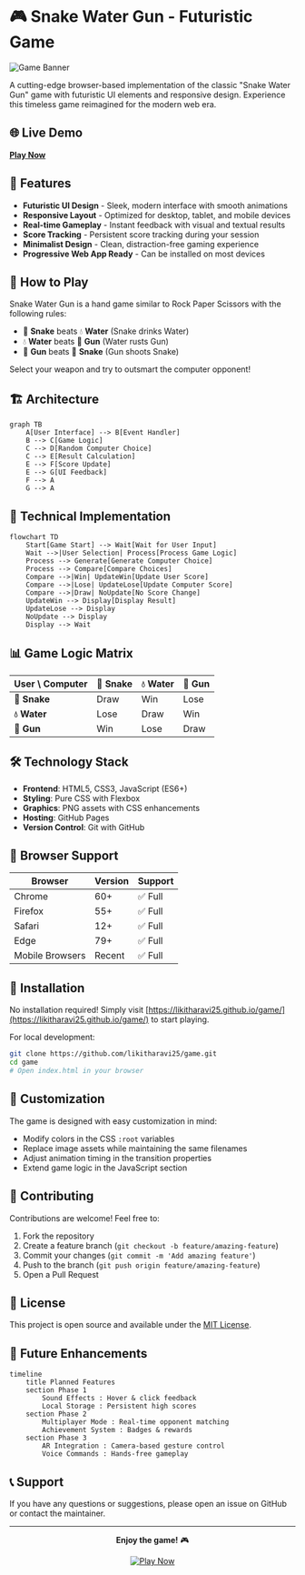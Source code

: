 # 🎮 Snake Water Gun - Futuristic Game

![Game Banner](https://via.placeholder.com/800x200/0D1117/FFFFFF/?text=Snake+Water+Gun+Futuristic+Edition)

A cutting-edge browser-based implementation of the classic "Snake Water Gun" game with futuristic UI elements and responsive design. Experience this timeless game reimagined for the modern web era.

## 🌐 Live Demo

**[Play Now](https://likitharavi25.github.io/game/)**

## 🚀 Features

- **Futuristic UI Design** - Sleek, modern interface with smooth animations  
- **Responsive Layout** - Optimized for desktop, tablet, and mobile devices  
- **Real-time Gameplay** - Instant feedback with visual and textual results  
- **Score Tracking** - Persistent score tracking during your session  
- **Minimalist Design** - Clean, distraction-free gaming experience  
- **Progressive Web App Ready** - Can be installed on most devices  

## 🎯 How to Play

Snake Water Gun is a hand game similar to Rock Paper Scissors with the following rules:

- 🐍 **Snake** beats 💧 **Water** (Snake drinks Water)  
- 💧 **Water** beats 🔫 **Gun** (Water rusts Gun)  
- 🔫 **Gun** beats 🐍 **Snake** (Gun shoots Snake)  

Select your weapon and try to outsmart the computer opponent!

## 🏗️ Architecture

```mermaid
graph TB
    A[User Interface] --> B[Event Handler]
    B --> C[Game Logic]
    C --> D[Random Computer Choice]
    C --> E[Result Calculation]
    E --> F[Score Update]
    E --> G[UI Feedback]
    F --> A
    G --> A
````

## 🧩 Technical Implementation

```mermaid
flowchart TD
    Start[Game Start] --> Wait[Wait for User Input]
    Wait -->|User Selection| Process[Process Game Logic]
    Process --> Generate[Generate Computer Choice]
    Process --> Compare[Compare Choices]
    Compare -->|Win| UpdateWin[Update User Score]
    Compare -->|Lose| UpdateLose[Update Computer Score]
    Compare -->|Draw| NoUpdate[No Score Change]
    UpdateWin --> Display[Display Result]
    UpdateLose --> Display
    NoUpdate --> Display
    Display --> Wait
```

## 📊 Game Logic Matrix

| User \ Computer | 🐍 Snake | 💧 Water | 🔫 Gun |
| --------------- | -------- | -------- | ------ |
| **🐍 Snake**    | Draw     | Win      | Lose   |
| **💧 Water**    | Lose     | Draw     | Win    |
| **🔫 Gun**      | Win      | Lose     | Draw   |

## 🛠️ Technology Stack

* **Frontend**: HTML5, CSS3, JavaScript (ES6+)
* **Styling**: Pure CSS with Flexbox
* **Graphics**: PNG assets with CSS enhancements
* **Hosting**: GitHub Pages
* **Version Control**: Git with GitHub

## 📱 Browser Support

| Browser         | Version | Support |
| --------------- | ------- | ------- |
| Chrome          | 60+     | ✅ Full  |
| Firefox         | 55+     | ✅ Full  |
| Safari          | 12+     | ✅ Full  |
| Edge            | 79+     | ✅ Full  |
| Mobile Browsers | Recent  | ✅ Full  |

## 🔧 Installation

No installation required! Simply visit [https://likitharavi25.github.io/game/](https://likitharavi25.github.io/game/) to start playing.

For local development:

```bash
git clone https://github.com/likitharavi25/game.git
cd game
# Open index.html in your browser
```

## 🎨 Customization

The game is designed with easy customization in mind:

* Modify colors in the CSS `:root` variables
* Replace image assets while maintaining the same filenames
* Adjust animation timing in the transition properties
* Extend game logic in the JavaScript section

## 🤝 Contributing

Contributions are welcome! Feel free to:

1. Fork the repository
2. Create a feature branch (`git checkout -b feature/amazing-feature`)
3. Commit your changes (`git commit -m 'Add amazing feature'`)
4. Push to the branch (`git push origin feature/amazing-feature`)
5. Open a Pull Request

## 📄 License

This project is open source and available under the [MIT License](LICENSE).

## 🌟 Future Enhancements

```mermaid
timeline
    title Planned Features
    section Phase 1
        Sound Effects : Hover & click feedback
        Local Storage : Persistent high scores
    section Phase 2
        Multiplayer Mode : Real-time opponent matching
        Achievement System : Badges & rewards
    section Phase 3
        AR Integration : Camera-based gesture control
        Voice Commands : Hands-free gameplay
```

## 📞 Support

If you have any questions or suggestions, please open an issue on GitHub or contact the maintainer.

---

<div align="center">

**Enjoy the game!** 🎮

[![Play Now](https://img.shields.io/badge/Play-Now-brightgreen?style=for-the-badge)](https://likitharavi25.github.io/game/)

</div>
